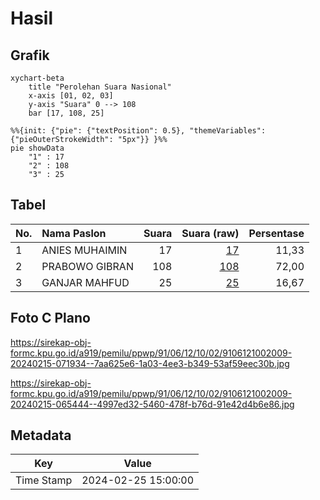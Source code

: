# Hasil

## Grafik

```mermaid
xychart-beta
    title "Perolehan Suara Nasional"
    x-axis [01, 02, 03]
    y-axis "Suara" 0 --> 108
    bar [17, 108, 25]
```

```mermaid
%%{init: {"pie": {"textPosition": 0.5}, "themeVariables": {"pieOuterStrokeWidth": "5px"}} }%%
pie showData
    "1" : 17
    "2" : 108
    "3" : 25
```

## Tabel

| No. | Nama Paslon    | Suara | Suara (raw) | Persentase |
|:--- |:-------------- | -----:| -----------:| ----------:|
| 1   | ANIES MUHAIMIN | 17    | [17][p-1]   | 11,33      |
| 2   | PRABOWO GIBRAN | 108   | [108][p-2]  | 72,00      |
| 3   | GANJAR MAHFUD  | 25    | [25][p-3]   | 16,67      |


[p-1]: https://github.com/gigit-pemilu/pemilu-2024/blob/main/pilpres/hitung-suara/sub/91-papua/sub/06-biak-numfor/sub/12-samofa/sub/1002-brambaken/sub/009-tps/sub/paslon-1.txt
[p-2]: https://github.com/gigit-pemilu/pemilu-2024/blob/main/pilpres/hitung-suara/sub/91-papua/sub/06-biak-numfor/sub/12-samofa/sub/1002-brambaken/sub/009-tps/sub/paslon-2.txt
[p-3]: https://github.com/gigit-pemilu/pemilu-2024/blob/main/pilpres/hitung-suara/sub/91-papua/sub/06-biak-numfor/sub/12-samofa/sub/1002-brambaken/sub/009-tps/sub/paslon-3.txt

## Foto C Plano

https://sirekap-obj-formc.kpu.go.id/a919/pemilu/ppwp/91/06/12/10/02/9106121002009-20240215-071934--7aa625e6-1a03-4ee3-b349-53af59eec30b.jpg

https://sirekap-obj-formc.kpu.go.id/a919/pemilu/ppwp/91/06/12/10/02/9106121002009-20240215-065444--4997ed32-5460-478f-b76d-91e42d4b6e86.jpg


## Metadata

| Key        | Value               |
| ---------- | ------------------- |
| Time Stamp | 2024-02-25 15:00:00 |




